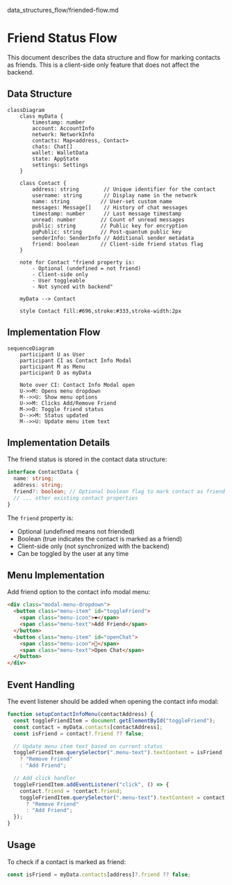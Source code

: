 data_structures_flow/friended-flow.md

# Friend Status Flow

This document describes the data structure and flow for marking contacts as friends. This is a client-side only feature that does not affect the backend.

## Data Structure

```mermaid
classDiagram
    class myData {
        timestamp: number
        account: AccountInfo
        network: NetworkInfo
        contacts: Map<address, Contact>
        chats: Chat[]
        wallet: WalletData
        state: AppState
        settings: Settings
    }

    class Contact {
        address: string        // Unique identifier for the contact
        username: string       // Display name in the network
        name: string          // User-set custom name
        messages: Message[]    // History of chat messages
        timestamp: number      // Last message timestamp
        unread: number        // Count of unread messages
        public: string        // Public key for encryption
        pqPublic: string      // Post-quantum public key
        senderInfo: SenderInfo // Additional sender metadata
        friend: boolean       // Client-side friend status flag
    }

    note for Contact "friend property is:
        - Optional (undefined = not friend)
        - Client-side only
        - User toggleable
        - Not synced with backend"

    myData --> Contact

    style Contact fill:#696,stroke:#333,stroke-width:2px
```

## Implementation Flow

```mermaid
sequenceDiagram
    participant U as User
    participant CI as Contact Info Modal
    participant M as Menu
    participant D as myData

    Note over CI: Contact Info Modal open
    U->>M: Opens menu dropdown
    M-->>U: Show menu options
    U->>M: Clicks Add/Remove Friend
    M->>D: Toggle friend status
    D-->>M: Status updated
    M-->>U: Update menu item text
```

## Implementation Details

The friend status is stored in the contact data structure:

```typescript
interface ContactData {
  name: string;
  address: string;
  friend?: boolean; // Optional boolean flag to mark contact as friend
  // ... other existing contact properties
}
```

The `friend` property is:

- Optional (undefined means not friended)
- Boolean (true indicates the contact is marked as a friend)
- Client-side only (not synchronized with the backend)
- Can be toggled by the user at any time

## Menu Implementation

Add friend option to the contact info modal menu:

```html
<div class="modal-menu-dropdown">
  <button class="menu-item" id="toggleFriend">
    <span class="menu-icon">❤️</span>
    <span class="menu-text">Add Friend</span>
  </button>
  <button class="menu-item" id="openChat">
    <span class="menu-icon">💬</span>
    <span class="menu-text">Open Chat</span>
  </button>
</div>
```

## Event Handling

The event listener should be added when opening the contact info modal:

```typescript
function setupContactInfoMenu(contactAddress) {
  const toggleFriendItem = document.getElementById("toggleFriend");
  const contact = myData.contacts[contactAddress];
  const isFriend = contact?.friend ?? false;

  // Update menu item text based on current status
  toggleFriendItem.querySelector(".menu-text").textContent = isFriend
    ? "Remove Friend"
    : "Add Friend";

  // Add click handler
  toggleFriendItem.addEventListener("click", () => {
    contact.friend = !contact.friend;
    toggleFriendItem.querySelector(".menu-text").textContent = contact.friend
      ? "Remove Friend"
      : "Add Friend";
  });
}
```

## Usage

To check if a contact is marked as friend:

```typescript
const isFriend = myData.contacts[address]?.friend ?? false;
```

